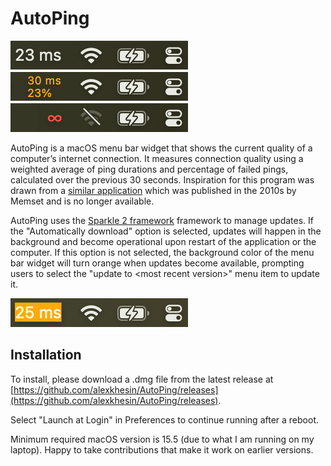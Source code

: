 # AutoPing

[![different states](assets/states.png)](https://github.com/alexkhesin/AutoPing/releases)

AutoPing is a macOS menu bar widget that shows the current quality of a computer’s internet connection.
It measures connection quality using a weighted average of ping durations and percentage of failed
pings, calculated over the previous 30 seconds. Inspiration for this program was drawn from a
[similar application](https://web.archive.org/web/20160410212547/https://itunes.apple.com/gb/app/autoping/id632347870?mt=12)
which was published in the 2010s by Memset and is no longer available.

AutoPing uses the [Sparkle 2 framework](https://sparkle-project.org/) framework to manage updates.
If the "Automatically download" option is selected, updates will happen in the background and become
operational upon restart of the application or the computer. If this option is not selected, the
background color of the menu bar widget will turn orange when updates become available, prompting users
to select the "update to \<most recent version\>" menu item to update it.

![when update detected](assets/updated.png)

## Installation

To install, please download a .dmg file from the latest release at [https://github.com/alexkhesin/AutoPing/releases](https://github.com/alexkhesin/AutoPing/releases).

Select "Launch at Login" in Preferences to continue running after a reboot.

Minimum required macOS version is 15.5 (due to what I am running on my laptop).
Happy to take contributions that make it work on earlier versions.







